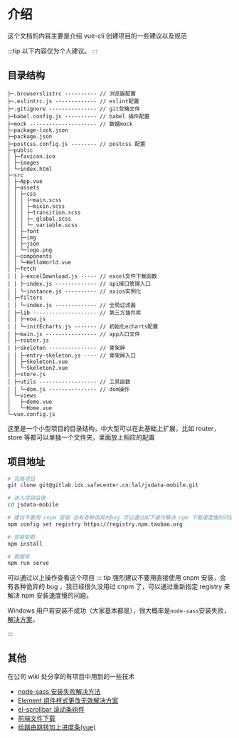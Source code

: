 # 介绍

这个文档的内容主要是介绍 vue-cli 创建项目的一些建议以及规范

:::tip
以下内容仅为个人建议。
:::

## 目录结构

```tree
├─.browserslistrc ---------- // 浏览器配置
├─.eslintrc.js ------------- // eslint配置
├─.gitignore --------------- // git忽略文件
├─babel.config.js ---------- // babel 插件配置
├─mock --------------------- // 数据mock
├─package-lock.json
├─package.json
├─postcss.config.js -------- // postcss 配置
├─public
│ ├─favicon.ico
│ ├─images
│ └─index.html
├─src
│ ├─App.vue
│ ├─assets
│ │ ├─css
│ │ │ ├─main.scss
│ │ │ ├─mixin.scss
│ │ │ ├─transition.scss
│ │ │ ├─_global.scss
│ │ │ └─_variable.scss
│ │ ├─font
│ │ ├─img
│ │ ├─json
│ │ └─logo.png
│ ├─components
│ │ └─HelloWorld.vue
│ ├─fetch
│ │ ├─excelDownload.js ----- // excel文件下载函数
│ │ ├─index.js ------------- // api接口管理入口
│ │ └─instance.js ---------- // axios实例化
│ ├─filters
│ │ └─index.js ------------- // 全局过滤器
│ ├─lib -------------------- // 第三方插件库
│ │ ├─eoa.js
│ │ └─initEcharts.js ------- // 初始化echarts配置
│ ├─main.js ---------------- // app入口文件
│ ├─router.js
│ ├─skeleton --------------- // 骨架屏
│ │ ├─entry-skeleton.js ---- // 骨架屏入口
│ │ ├─Skeleton1.vue
│ │ └─Skeleton2.vue
│ ├─store.js
│ ├─utils ------------------ // 工具函数
│ │ └─dom.js --------------- // dom操作
│ └─views
│   ├─demo.vue
│   └─Home.vue
└─vue.config.js
```

这里是一个小型项目的目录结构，中大型可以在此基础上扩展，比如 router，store 等都可以单独一个文件夹，里面放上相应的配置

## 项目地址

```bash
# 克隆项目
git clone git@gitlab.idc.safecenter.cn:lal/jsdata-mobile.git

# 进入项目目录
cd jsdata-mobile

# 建议不要用 cnpm 安装 会有各种诡异的bug 可以通过如下操作解决 npm 下载速度慢的问题
npm config set registry https://registry.npm.taobao.org

# 安装依赖
npm install

# 跑服务
npm run serve

```

可以通过以上操作查看这个项目
::: tip
强烈建议不要用直接使用 cnpm 安装，会有各种诡异的 bug ，我已经很久没用过 cnpm 了，可以通过重新指定 registry 来解决 npm 安装速度慢的问题。

Windows 用户若安装不成功（大家基本都是），很大概率是`node-sass`安装失败，[解决方案](http://192.168.9.116:8090/pages/viewpage.action?pageId=9424363)。

:::

## 其他

在公司 wiki 处分享的有项目中用到的一些技术

- [node-sass 安装失败解决方法](http://192.168.9.116:8090/pages/viewpage.action?pageId=9424363)
- [Element 组件样式更改无效解决方案](http://192.168.9.116:8090/pages/viewpage.action?pageId=16843360)
- [el-scrollbar 滚动条组件](http://192.168.9.116:8090/pages/viewpage.action?pageId=16843455)
- [前端文件下载](http://192.168.9.116:8090/pages/viewpage.action?pageId=9421936)
- [给路由跳转加上进度条(vue)](http://192.168.9.116:8090/pages/viewpage.action?pageId=16844368)
